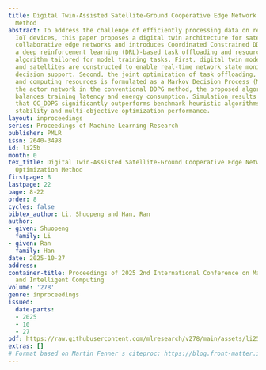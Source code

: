 ```yaml
---
title: Digital Twin-Assisted Satellite-Ground Cooperative Edge Network Resource Optimization
  Method
abstract: To address the challenge of efficiently processing data on resource-constrained
  IoT devices, this paper proposes a digital twin architecture for satellite-terrestrial
  collaborative edge networks and introduces Coordinated Constrained DDPG (CC_DDPG),
  a deep reinforcement learning (DRL)-based task offloading and resource allocation
  algorithm tailored for model training tasks. First, digital twin models for UAVs
  and satellites are constructed to enable real-time network state monitoring and
  decision support. Second, the joint optimization of task offloading, communication,
  and computing resources is formulated as a Markov Decision Process (MDP). By enhancing
  the actor network in the conventional DDPG method, the proposed algorithm dynamically
  balances training latency and energy consumption. Simulation results demonstrate
  that CC_DDPG significantly outperforms benchmark heuristic algorithms in convergence
  stability and multi-objective optimization performance.
layout: inproceedings
series: Proceedings of Machine Learning Research
publisher: PMLR
issn: 2640-3498
id: li25b
month: 0
tex_title: Digital Twin-Assisted Satellite-Ground Cooperative Edge Network Resource
  Optimization Method
firstpage: 8
lastpage: 22
page: 8-22
order: 8
cycles: false
bibtex_author: Li, Shuopeng and Han, Ran
author:
- given: Shuopeng
  family: Li
- given: Ran
  family: Han
date: 2025-10-27
address:
container-title: Proceedings of 2025 2nd International Conference on Machine Learning
  and Intelligent Computing
volume: '278'
genre: inproceedings
issued:
  date-parts:
  - 2025
  - 10
  - 27
pdf: https://raw.githubusercontent.com/mlresearch/v278/main/assets/li25b/li25b.pdf
extras: []
# Format based on Martin Fenner's citeproc: https://blog.front-matter.io/posts/citeproc-yaml-for-bibliographies/
---
```

